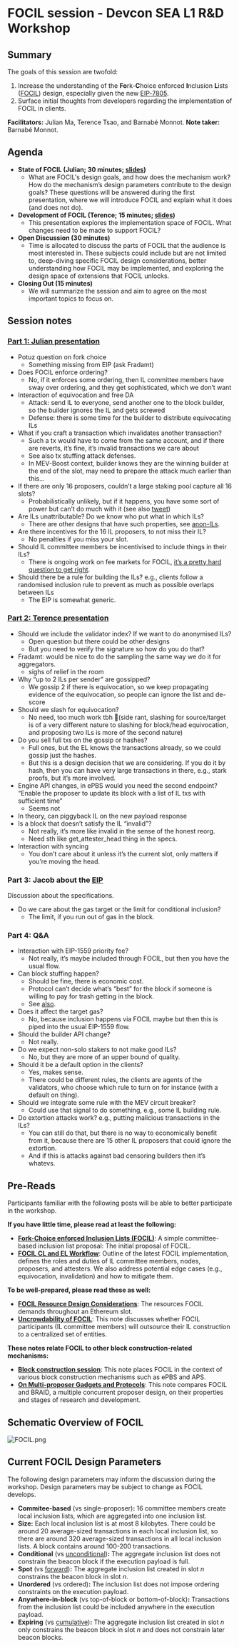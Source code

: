 # FOCIL session - Devcon SEA L1 R&D Workshop

## Summary

The goals of this session are twofold:

1. Increase the understanding of the **Fo**rk-**C**hoice enforced **I**nclusion **L**ists ([FOCIL](https://ethresear.ch/t/fork-choice-enforced-inclusion-lists-focil-a-simple-committee-based-inclusion-list-proposal/19870)) design, especially given the new [EIP-7805](https://x.com/soispoke/status/1853420123563970810?s=61).
2. Surface initial thoughts from developers regarding the implementation of FOCIL in clients.

**Facilitators:** Julian Ma, Terence Tsao, and Barnabé Monnot. **Note taker:** Barnabé Monnot.

## Agenda

- **State of FOCIL (Julian; 30 minutes; [slides](https://docs.google.com/presentation/d/1x-Blq5wqU_JaSmBkeEUz0PdY_cLyE0JPmi-CAChXqbU/edit?usp=sharing))**
    - What are FOCIL's design goals, and how does the mechanism work? How do the mechanism’s design parameters contribute to the design goals? These questions will be answered during the first presentation, where we will introduce FOCIL and explain what it does (and does not do).
- **Development of FOCIL (Terence; 15 minutes; [slides](https://docs.google.com/presentation/d/1sy42uuWUzyXXx_XUZDnFKIQ-ffgAmANdkJB44GHmaVo/edit?usp=sharing))**
    - This presentation explores the implementation space of FOCIL. What changes need to be made to support FOCIL?
- **Open Discussion (30 minutes)**
    - Time is allocated to discuss the parts of FOCIL that the audience is most interested in. These subjects could include but are not limited to, deep-diving specific FOCIL design considerations, better understanding how FOCIL may be implemented, and exploring the design space of extensions that FOCIL unlocks.
- **Closing Out (15 minutes)**
    - We will summarize the session and aim to agree on the most important topics to focus on.

## Session notes

### [Part 1: Julian presentation](https://docs.google.com/presentation/d/1x-Blq5wqU_JaSmBkeEUz0PdY_cLyE0JPmi-CAChXqbU/edit)

- Potuz question on fork choice
    - Something missing from EIP (ask Fradamt)
- Does FOCIL enforce ordering?
    - No, if it enforces some ordering, then IL committee members have sway over ordering, and they get sophisticated, which we don’t want
- Interaction of equivocation and free DA
    - Attack: send IL to everyone, send another one to the block builder, so the builder ignores the IL and gets screwed
    - Defense: there is some time for the builder to distribute equivocating ILs
- What if you craft a transaction which invalidates another transaction?
    - Such a tx would have to come from the same account, and if there are reverts, it’s fine, it’s invalid transactions we care about
    - See also tx stuffing attack defenses.
    - In MEV-Boost context, builder knows they are the winning builder at the end of the slot, may need to prepare the attack much earlier than this…
- If there are only 16 proposers, couldn’t a large staking pool capture all 16 slots?
    - Probabilistically unlikely, but if it happens, you have some sort of power but can’t do much with it (see also [tweet](https://x.com/barnabemonnot/status/1806814612509049275))
- Are ILs unattributable? Do we know who put what in which ILs?
    - There are other designs that have such properties, see [anon-ILs](https://ethresear.ch/t/anonymous-inclusion-lists-anon-ils/19627).
- Are there incentives for the 16 IL proposers, to not miss their IL?
    - No penalties if you miss your slot.
- Should IL committee members be incentivised to include things in their ILs?
    - There is ongoing work on fee markets for FOCIL, [it’s a pretty hard question to get right](https://ethresear.ch/t/fork-choice-enforced-inclusion-lists-focil-a-simple-committee-based-inclusion-list-proposal/19870).
- Should there be a rule for building the ILs? e.g., clients follow a randomised inclusion rule to prevent as much as possible overlaps between ILs
    - The EIP is somewhat generic.

### [Part 2: Terence presentation](https://docs.google.com/presentation/d/1sy42uuWUzyXXx_XUZDnFKIQ-ffgAmANdkJB44GHmaVo/edit)

- Should we include the validator index? If we want to do anonymised ILs?
    - Open question but there could be other designs
    - But you need to verify the signature so how do you do that?
- Fradamt: would be nice to do the sampling the same way we do it for aggregators.
    - sighs of relief in the room
- Why “up to 2 ILs per sender” are gossipped?
    - We gossip 2 if there is equivocation, so we keep propagating evidence of the equivocation, so people can ignore the list and de-score
- Should we slash for equivocation?
    - No need, too much work tbh 🙂(side rant, slashing for source/target is of a very different nature to slashing for block/head equivocation, and proposing two ILs is more of the second nature)
- Do you sell full txs on the gossip or hashes?
    - Full ones, but the EL knows the transactions already, so we could gossip just the hashes.
    - But this is a design decision that we are considering. If you do it by hash, then you can have very large transactions in there, e.g., stark proofs, but it’s more involved.
- Engine API changes, in ePBS would you need the second endpoint? “Enable the proposer to update its block with a list of IL txs with sufficient time”
    - Seems not
- In theory, can piggyback IL on the new payload response
- Is a block that doesn’t satisfy the IL “invalid”?
    - Not really, it’s more like invalid in the sense of the honest reorg.
    - Need sth like get_attester_head thing in the specs.
- Interaction with syncing
    - You don’t care about it unless it’s the current slot, only matters if you’re moving the head.

### Part 3: Jacob about the [EIP](https://eips.ethereum.org/eips/eip-7805)

Discussion about the specifications.

- Do we care about the gas target or the limit for conditional inclusion?
    - The limit, if you run out of gas in the block.

### Part 4: Q&A

- Interaction with EIP-1559 priority fee?
    - Not really, it’s maybe included through FOCIL, but then you have the usual flow.
- Can block stuffing happen?
    - Should be fine, there is economic cost.
    - Protocol can’t decide what’s “best” for the block if someone is willing to pay for trash getting in the block.
    - See [also](https://ethresear.ch/t/fun-and-games-with-inclusion-lists/16557#block-stuffing-in-forward-ils-2).
- Does it affect the target gas?
    - No, because inclusion happens via FOCIL maybe but then this is piped into the usual EIP-1559 flow.
- Should the builder API change?
    - Not really.
- Do we expect non-solo stakers to not make good ILs?
    - No, but they are more of an upper bound of quality.
- Should it be a default option in the clients?
    - Yes, makes sense.
    - There could be different rules, the clients are agents of the validators, who choose which rule to turn on for instance (with a default on thing).
- Should we integrate some rule with the MEV circuit breaker?
    - Could use that signal to do something, e.g., some IL building rule.
- Do extortion attacks work? e.g., putting malicious transactions in the ILs?
    - You can still do that, but there is no way to economically benefit from it, because there are 15 other IL proposers that could ignore the extortion.
    - And if this is attacks against bad censoring builders then it’s whatevs.

## Pre-Reads

Participants familiar with the following posts will be able to better participate in the workshop.

**If you have little time, please read at least the following:**

- [**Fork-Choice enforced Inclusion Lists (FOCIL)**](https://ethresear.ch/t/fork-choice-enforced-inclusion-lists-focil-a-simple-committee-based-inclusion-list-proposal/19870): A simple committee-based inclusion list proposal: The initial proposal of FOCIL.
- [**FOCIL CL and EL Workflow**](https://ethresear.ch/t/focil-cl-el-workflow/20526): Outline of the latest FOCIL implementation, defines the roles and duties of IL committee members, nodes, proposers, and attesters. We also address potential edge cases (e.g., equivocation, invalidation) and how to mitigate them.

**To be well-prepared, please read these as well:**

- [**FOCIL Resource Design Considerations**](https://hackmd.io/@ttsao/focil-resource-considerations#Proposer-Edge-Case): The resources FOCIL demands throughout an Ethereum slot.
- [**Uncrowdability of FOCIL**](https://mirror.xyz/julianma.eth/Gnd8N1IsoHuGHRisp6nCldlt72ZacoXUA-O76qQN3mc): This note discusses whether FOCIL participants (IL committee members) will outsource their IL construction to a centralized set of entities.

**These notes relate FOCIL to other block construction-related mechanisms:**

- [**Block construction session**](https://www.notion.so/Block-construction-session-bd611621250f45948eff05fcf6a34067?pvs=21): This note places FOCIL in the context of various block construction mechanisms such as ePBS and APS.
- [**On Multi-proposer Gadgets and Protocols**](https://hackmd.io/xz1UyksETR-pCsazePMAjw): This note compares FOCIL and BRAID, a multiple concurrent proposer design, on their properties and stages of research and development.

## Schematic Overview of FOCIL

![FOCIL.png](https://prod-files-secure.s3.us-west-2.amazonaws.com/b6f02e04-07e9-46dc-b1e0-099d23103588/f16021c5-230f-405f-87ce-8ba89cc4581d/FOCIL.png)

## Current FOCIL Design Parameters

The following design parameters may inform the discussion during the workshop. Design parameters may be subject to change as FOCIL develops.

- **Commitee-based** (vs single-proposer)**:** 16 committee members create local inclusion lists, which are aggregated into one inclusion list.
- **Size:** Each local inclusion list is at most 8 kilobytes. There could be around 20 average-sized transactions in each local inclusion list, so there are around 320 average-sized transactions in all local inclusion lists. A block contains around 100-200 transactions.
- **Conditional** (vs [unconditional](https://ethresear.ch/t/unconditional-inclusion-lists/18500))**:** The aggregate inclusion list does not constrain the beacon block if the execution payload is full.
- **Spot** (vs [forward](https://notes.ethereum.org/@fradamt/forward-inclusion-lists))**:** The aggregate inclusion list created in slot $n$ constrains the beacon block in slot $n$.
- **Unordered** (vs ordered)**:** The inclusion list does not impose ordering constraints on the execution payload.
- **Anywhere-in-block** (vs top-of-block or bottom-of-block)**:** Transactions from the inclusion list could be included anywhere in the execution payload.
- **Expiring** (vs [cumulative](https://ethresear.ch/t/cumulative-non-expiring-inclusion-lists/16520))**:** The aggregate inclusion list created in slot $n$ only constrains the beacon block in slot $n$ and does not constrain later beacon blocks.
